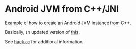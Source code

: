 # Android JVM from C++/JNI

Example of how to create an Android JVM instance from C++.

Basically, an updated version of [this](https://calebfenton.github.io/2017/04/05/creating_java_vm_from_android_native_code/).

See [hack.cc](hack.cc) for additional information.
